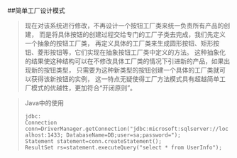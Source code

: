 ##简单工厂设计模式
>现在对该系统进行修改，不再设计一个按钮工厂类来统一负责所有产品的创建，
>而是将具体按钮的创建过程交给专门的工厂子类去完成，我们先定义一个抽象的按钮工厂类，
>再定义具体的工厂类来生成圆形按钮、矩形按钮、菱形按钮等，它们实现在抽象按钮工厂类中定义的方法。
>这种抽象化的结果使这种结构可以在不修改具体工厂类的情况下引进新的产品，如果出现新的按钮类型，
>只需要为这种新类型的按钮创建一个具体的工厂类就可以获得该新按钮的实例，
>这一特点无疑使得工厂方法模式具有超越简单工厂模式的优越性，更加符合“开闭原则”。


>Java中的使用
>```
>jdbc:
>Connection conn=DriverManager.getConnection("jdbc:microsoft:sqlserver://loc
>alhost:1433; DatabaseName=DB;user=sa;password=");
>Statement statement=conn.createStatement();
>ResultSet rs=statement.executeQuery("select * from UserInfo");
>```
